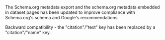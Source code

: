 The Schema.org metadata export and the schema.org metadata embedded in dataset pages has been updated to improve compliance with Schema.org's schema and Google's recommendations.

Backward compatibility - the "citation"/"text" key has been replaced by a "citation"/"name" key.
